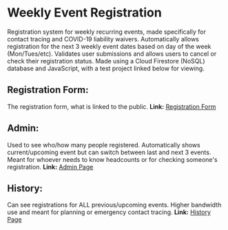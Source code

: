 # Weekly Event Registration
Registration system for weekly recurring events, made specifically for contact tracing and COVID-19 liability waivers. Automatically allows registration for the next 3 weekly event dates based on day of the week (Mon/Tues/etc). Validates user submissions and allows users to cancel or check their registration status. Made using a Cloud Firestore (NoSQL) database and JavaScript, with a test project linked below for viewing.

## Registration Form:
The registration form, what is linked to the public.
**Link:** [Registration Form](https://weekly-event-registration.web.app)

## Admin:
Used to see who/how many people registered. Automatically shows current/upcoming event but can switch between last and next 3 events. Meant for whoever needs to know headcounts or for checking someone's registration.
**Link:** [Admin Page](https://weekly-event-registration.web.app/admin.html)

## History:
Can see registrations for ALL previous/upcoming events. Higher bandwidth use and meant for planning or emergency contact tracing.
**Link:** [History Page](https://weekly-event-registration.web.app/history.html)
